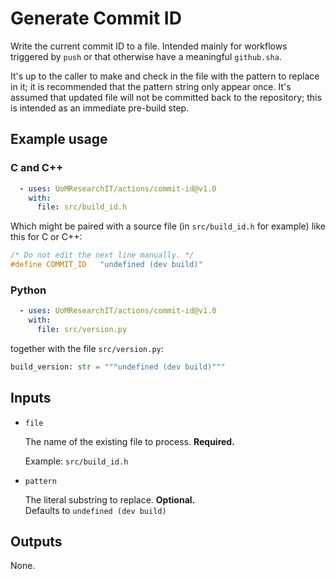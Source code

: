 # Generate Commit ID

Write the current commit ID to a file. Intended mainly for workflows triggered by `push` or that otherwise have a meaningful `github.sha`.

It's up to the caller to make and check in the file with the pattern to
replace in it; it is recommended that the pattern string only appear once.
It's assumed that updated file will not be committed back to the repository; this is intended as an immediate pre-build step.

## Example usage
### C and C++

```yml
  - uses: UoMResearchIT/actions/commit-id@v1.0
    with:
      file: src/build_id.h
```

Which might be paired with a source file (in `src/build_id.h` for example) like this for C or C++:
```c
/* Do not edit the next line manually. */
#define COMMIT_ID   "undefined (dev build)"
```
### Python
```yml
  - uses: UoMResearchIT/actions/commit-id@v1.0
    with:
      file: src/version.py
```
together with the file `src/version.py`:
```py
build_version: str = """undefined (dev build)"""
```

## Inputs

* `file`

  The name of the existing file to process. **Required.**

  Example: `src/build_id.h`

* `pattern`

  The literal substring to replace. **Optional.**  
  Defaults to `undefined (dev build)`

## Outputs

None.
